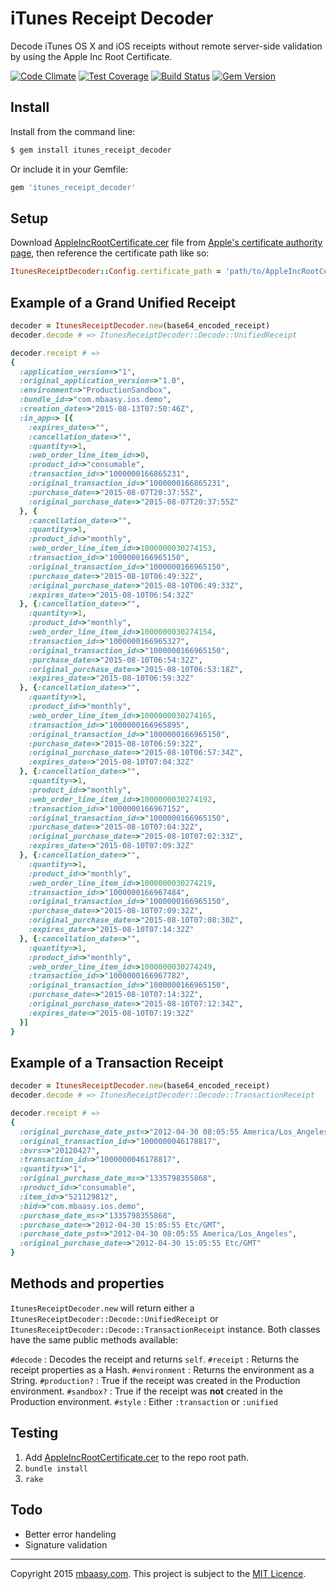 # iTunes Receipt Decoder

Decode iTunes OS X and iOS receipts without remote server-side validation by using the Apple Inc Root Certificate.

[![Code Climate](https://codeclimate.com/github/mbaasy/itunes_receipt_decoder/badges/gpa.svg)](https://codeclimate.com/github/mbaasy/itunes_receipt_decoder)
[![Test Coverage](https://codeclimate.com/github/mbaasy/itunes_receipt_decoder/badges/coverage.svg)](https://codeclimate.com/github/mbaasy/itunes_receipt_decoder/coverage)
[![Build Status](https://travis-ci.org/mbaasy/itunes_receipt_decoder.svg?branch=master)](https://travis-ci.org/mbaasy/itunes_receipt_decoder)
[![Gem Version](https://badge.fury.io/rb/itunes_receipt_decoder.svg)](https://badge.fury.io/rb/itunes_receipt_decoder)

## Install

Install from the command line:

```bash
$ gem install itunes_receipt_decoder
```

Or include it in your Gemfile:

```ruby
gem 'itunes_receipt_decoder'
```

## Setup

Download [AppleIncRootCertificate.cer](https://www.apple.com/appleca/AppleIncRootCertificate.cer) file from [Apple's certificate authority page](https://www.apple.com/certificateauthority/), then reference the certificate path like so:

```ruby
ItunesReceiptDecoder::Config.certificate_path = 'path/to/AppleIncRootCertificate.cer'
```

## Example of a Grand Unified Receipt

```ruby
decoder = ItunesReceiptDecoder.new(base64_encoded_receipt)
decoder.decode # => ItunesReceiptDecoder::Decode::UnifiedReceipt

decoder.receipt # =>
{
  :application_version=>"1",
  :original_application_version=>"1.0",
  :environment=>"ProductionSandbox",
  :bundle_id=>"com.mbaasy.ios.demo",
  :creation_date=>"2015-08-13T07:50:46Z",
  :in_app=> [{
    :expires_date=>"",
    :cancellation_date=>"",
    :quantity=>1,
    :web_order_line_item_id=>0,
    :product_id=>"consumable",
    :transaction_id=>"1000000166865231",
    :original_transaction_id=>"1000000166865231",
    :purchase_date=>"2015-08-07T20:37:55Z",
    :original_purchase_date=>"2015-08-07T20:37:55Z"
  }, {
    :cancellation_date=>"",
    :quantity=>1,
    :product_id=>"monthly",
    :web_order_line_item_id=>1000000030274153,
    :transaction_id=>"1000000166965150",
    :original_transaction_id=>"1000000166965150",
    :purchase_date=>"2015-08-10T06:49:32Z",
    :original_purchase_date=>"2015-08-10T06:49:33Z",
    :expires_date=>"2015-08-10T06:54:32Z"
  }, {:cancellation_date=>"",
    :quantity=>1,
    :product_id=>"monthly",
    :web_order_line_item_id=>1000000030274154,
    :transaction_id=>"1000000166965327",
    :original_transaction_id=>"1000000166965150",
    :purchase_date=>"2015-08-10T06:54:32Z",
    :original_purchase_date=>"2015-08-10T06:53:18Z",
    :expires_date=>"2015-08-10T06:59:32Z"
  }, {:cancellation_date=>"",
    :quantity=>1,
    :product_id=>"monthly",
    :web_order_line_item_id=>1000000030274165,
    :transaction_id=>"1000000166965895",
    :original_transaction_id=>"1000000166965150",
    :purchase_date=>"2015-08-10T06:59:32Z",
    :original_purchase_date=>"2015-08-10T06:57:34Z",
    :expires_date=>"2015-08-10T07:04:32Z"
  }, {:cancellation_date=>"",
    :quantity=>1,
    :product_id=>"monthly",
    :web_order_line_item_id=>1000000030274192,
    :transaction_id=>"1000000166967152",
    :original_transaction_id=>"1000000166965150",
    :purchase_date=>"2015-08-10T07:04:32Z",
    :original_purchase_date=>"2015-08-10T07:02:33Z",
    :expires_date=>"2015-08-10T07:09:32Z"
  }, {:cancellation_date=>"",
    :quantity=>1,
    :product_id=>"monthly",
    :web_order_line_item_id=>1000000030274219,
    :transaction_id=>"1000000166967484",
    :original_transaction_id=>"1000000166965150",
    :purchase_date=>"2015-08-10T07:09:32Z",
    :original_purchase_date=>"2015-08-10T07:08:30Z",
    :expires_date=>"2015-08-10T07:14:32Z"
  }, {:cancellation_date=>"",
    :quantity=>1,
    :product_id=>"monthly",
    :web_order_line_item_id=>1000000030274249,
    :transaction_id=>"1000000166967782",
    :original_transaction_id=>"1000000166965150",
    :purchase_date=>"2015-08-10T07:14:32Z",
    :original_purchase_date=>"2015-08-10T07:12:34Z",
    :expires_date=>"2015-08-10T07:19:32Z"
  }]
}
```

## Example of a Transaction Receipt

```ruby
decoder = ItunesReceiptDecoder.new(base64_encoded_receipt)
decoder.decode # => ItunesReceiptDecoder::Decode::TransactionReceipt

decoder.receipt # =>
{
  :original_purchase_date_pst=>"2012-04-30 08:05:55 America/Los_Angeles",
  :original_transaction_id=>"1000000046178817",
  :bvrs=>"20120427",
  :transaction_id=>"1000000046178817",
  :quantity=>"1",
  :original_purchase_date_ms=>"1335798355868",
  :product_id=>"consumable",
  :item_id=>"521129812",
  :bid=>"com.mbaasy.ios.demo",
  :purchase_date_ms=>"1335798355868",
  :purchase_date=>"2012-04-30 15:05:55 Etc/GMT",
  :purchase_date_pst=>"2012-04-30 08:05:55 America/Los_Angeles",
  :original_purchase_date=>"2012-04-30 15:05:55 Etc/GMT"
}
```

## Methods and properties

`ItunesReceiptDecoder.new` will return either a `ItunesReceiptDecoder::Decode::UnifiedReceipt` or `ItunesReceiptDecoder::Decode::TransactionReceipt` instance. Both classes have the same public methods available:

`#decode` : Decodes the receipt and returns `self`.
`#receipt` : Returns the receipt properties as a Hash.
`#environment` : Returns the environment as a String.
`#production?` : True if the receipt was created in the Production environment.
`#sandbox?` : True if the receipt was **not** created in the Production environment.
`#style` : Either `:transaction` or `:unified`

## Testing

1. Add [AppleIncRootCertificate.cer](https://www.apple.com/appleca/AppleIncRootCertificate.cer) to the repo root path.
1. `bundle install`
1. `rake`

## Todo

* Better error handeling
* Signature validation

---

Copyright 2015 [mbaasy.com](https://mbaasy.com/). This project is subject to the [MIT Licence](/LICENCE).
